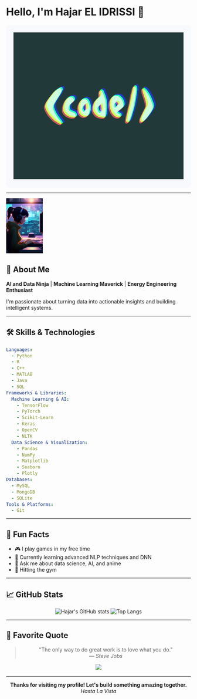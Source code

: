 


# Hello, I'm Hajar EL IDRISSI 👋
<div style="background-color: #f7f9fc; padding: 20px; border-radius: 10px;">
 <img src="https://github.com/itachiCpp/itachiCpp/raw/main/images/code.gif" alt="CODE" width="1000" height="400"/>
</div>

---

<img src="https://github.com/itachiCpp/itachiCpp/raw/main/images/hilo.webp" alt="Header Image" width="100"/>

## 📝 About Me
**AI and Data Ninja** | **Machine Learning Maverick** | **Energy Engineering Enthusiast**

I'm passionate about turning data into actionable insights and building intelligent systems.

---

## 🛠️ Skills & Technologies
```yaml
Languages:
  - Python
  - R
  - C++
  - MATLAB
  - Java
  - SQL
Frameworks & Libraries:
  Machine Learning & AI:
    - TensorFlow
    - PyTorch
    - Scikit-Learn
    - Keras
    - OpenCV
    - NLTK
  Data Science & Visualization:
    - Pandas
    - NumPy
    - Matplotlib
    - Seaborn
    - Plotly
Databases:
  - MySQL
  - MongoDB
  - SQLite
Tools & Platforms:
  - Git
```

---

## 🎨 Fun Facts
- 🎮 I play games in my free time 
- 🌱 Currently learning advanced NLP techniques and DNN
- 💬 Ask me about data science, AI, and anime
- 💪 Hitting the gym 

---

## 📈 GitHub Stats
<div align="center">
  <img src="https://github-readme-stats.vercel.app/api?username=itachiCpp&show_icons=true&theme=radical" alt="Hajar's GitHub stats" />
  <img src="https://github-readme-stats.vercel.app/api/top-langs/?username=itachiCpp&layout=compact&theme=radical" alt="Top Langs" />
</div>

---

## 💭 Favorite Quote
<div align="center">
  <blockquote>
    "The only way to do great work is to love what you do."
    <br>
    <cite>— Steve Jobs</cite>
  </blockquote>
  <img src="https://media.giphy.com/media/3oEjI1erPMTMBFmNHi/giphy.gif" width="50" />
</div>

---

<div align="center">
  <strong>Thanks for visiting my profile! Let's build something amazing together.</strong>
  <br>
  <em>Hasta La Vista</em>
</div>




      
